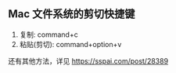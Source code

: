## Mac 文件系统的剪切快捷键

1. 复制: command+c
2. 粘贴(剪切): command+option+v

还有其他方法，详见 https://sspai.com/post/28389
